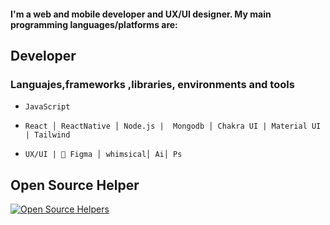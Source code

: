 #### I'm a web and mobile developer and UX/UI designer. My main programming languages/platforms are:

## Developer

### Languajes,frameworks ,libraries, environments and tools

- `JavaScript `

- `React │ ReactNative │ Node.js |  Mongodb │ Chakra UI | Material UI | Tailwind`

- `UX/UI | 🚀 Figma │ whimsical│ Ai│ Ps`


## Open Source Helper

[![Open Source Helpers](https://www.codetriage.com/facebook/react-native/badges/users.svg)](https://www.codetriage.com/facebook/react-native)






